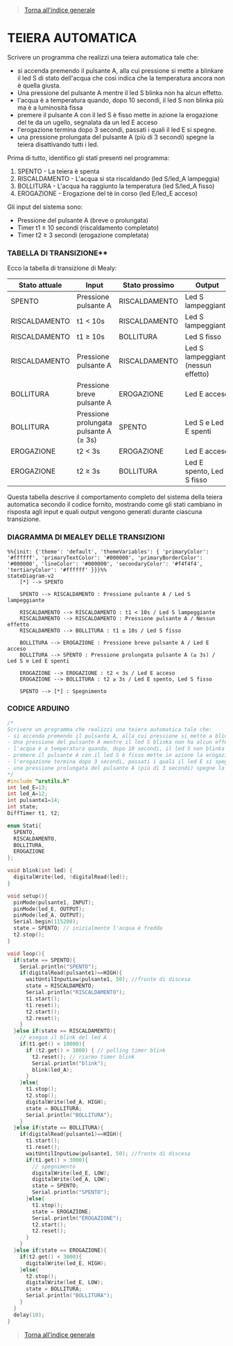 >[Torna all'indice generale](indexstatifiniti.md)

# **TEIERA AUTOMATICA**

Scrivere un programma che realizzi una teiera automatica tale che:
- si accenda premendo il pulsante A, alla cui pressione si mette a blinkare il led S di stato dell'acqua che così indica che la temperatura ancora non è quella giusta. 
- Una pressione del pulsante A mentre il led S blinka non ha alcun effetto.
- l'acqua è a temperatura quando, dopo 10 secondi, il led S non blinka più ma è a luminosità fissa
- premere il pulsante A con il  led S è fisso mette in azione la erogazione del te da un ugello, segnalata da un led E acceso
- l'erogazione termina dopo 3 secondi, passati i quali il led E si spegne.
- una pressione prolungata del pulsante A (più di 3 secondi) spegne la teiera disattivando tutti i led.

Prima di tutto, identifico gli stati presenti nel programma:
1. SPENTO - La teiera è spenta
2. RISCALDAMENTO - L'acqua si sta riscaldando (led S/led_A lampeggia)
3. BOLLITURA - L'acqua ha raggiunto la temperatura (led S/led_A fisso)
4. EROGAZIONE - Erogazione del tè in corso (led E/led_E acceso)

Gli input del sistema sono:
- Pressione del pulsante A (breve o prolungata)
- Timer t1 ≥ 10 secondi (riscaldamento completato)
- Timer t2 ≥ 3 secondi (erogazione completata)

### TABELLA DI TRANSIZIONE**

Ecco la tabella di transizione di Mealy:

| Stato attuale | Input | Stato prossimo | Output |
|---------------|-------|---------------|--------|
| SPENTO | Pressione pulsante A | RISCALDAMENTO | Led S lampeggiante |
| RISCALDAMENTO | t1 < 10s | RISCALDAMENTO | Led S lampeggiante |
| RISCALDAMENTO | t1 ≥ 10s | BOLLITURA | Led S fisso |
| RISCALDAMENTO | Pressione pulsante A | RISCALDAMENTO | Led S lampeggiante (nessun effetto) |
| BOLLITURA | Pressione breve pulsante A | EROGAZIONE | Led E acceso |
| BOLLITURA | Pressione prolungata pulsante A (≥ 3s) | SPENTO | Led S e Led E spenti |
| EROGAZIONE | t2 < 3s | EROGAZIONE | Led E acceso |
| EROGAZIONE | t2 ≥ 3s | BOLLITURA | Led E spento, Led S fisso |

Questa tabella descrive il comportamento completo del sistema della teiera automatica secondo il codice fornito, mostrando come gli stati cambiano in risposta agli input e quali output vengono generati durante ciascuna transizione.

### **DIAGRAMMA DI MEALEY DELLE TRANSIZIONI**

```mermaid
%%{init: {'theme': 'default', 'themeVariables': { 'primaryColor': '#ffffff', 'primaryTextColor': '#000000', 'primaryBorderColor': '#000000', 'lineColor': '#000000', 'secondaryColor': '#f4f4f4', 'tertiaryColor': '#ffffff' }}}%%
stateDiagram-v2
    [*] --> SPENTO
    
    SPENTO --> RISCALDAMENTO : Pressione pulsante A / Led S lampeggiante
    
    RISCALDAMENTO --> RISCALDAMENTO : t1 < 10s / Led S lampeggiante
    RISCALDAMENTO --> RISCALDAMENTO : Pressione pulsante A / Nessun effetto
    RISCALDAMENTO --> BOLLITURA : t1 ≥ 10s / Led S fisso
    
    BOLLITURA --> EROGAZIONE : Pressione breve pulsante A / Led E acceso
    BOLLITURA --> SPENTO : Pressione prolungata pulsante A (≥ 3s) / Led S e Led E spenti
    
    EROGAZIONE --> EROGAZIONE : t2 < 3s / Led E acceso
    EROGAZIONE --> BOLLITURA : t2 ≥ 3s / Led E spento, Led S fisso
    
    SPENTO --> [*] : Spegnimento
```

### **CODICE ARDUINO**


```C++
/*
Scrivere un programma che realizzi una teiera automatica tale che:
- si accenda premendo il pulsante A, alla cui pressione si mette a blinkare il led S di stato dell'acqua che così indica che la temperatura ancora non è quella giusta.
- Una pressione del pulsante A mentre il led S blinka non ha alcun effetto.
- l'acqua è a temperatura quando, dopo 10 secondi, il led S non blinka più ma è a luminosità fissa
- premere il pulsante A con il led S è fisso mette in azione la erogazione del te da un ugello, segnalata da un led E acceso
- l'erogazione termina dopo 3 secondi, passati i quali il led E si spegne.
- una pressione prolungata del pulsante A (più di 3 secondi) spegne la teiera disattivando tutti i led.
*/
#include "urutils.h"
int led_E=13;
int led_A=12;
int pulsante1=14;
int state;
DiffTimer t1, t2;

enum Stati{
  SPENTO,
  RISCALDAMENTO,
  BOLLITURA,
  EROGAZIONE
};

void blink(int led) {
  digitalWrite(led, !digitalRead(led));
}

void setup(){
  pinMode(pulsante1, INPUT);
  pinMode(led_E, OUTPUT);
  pinMode(led_A, OUTPUT);
  Serial.begin(115200);
  state = SPENTO; // inizialmente l'acqua è fredda
  t2.stop();
}

void loop(){
  if(state == SPENTO){
    Serial.println("SPENTO");
    if(digitalRead(pulsante1)==HIGH){
      waitUntilInputLow(pulsante1, 50); //fronte di discesa
      state = RISCALDAMENTO;
      Serial.println("RISCALDAMENTO");
      t1.start();
      t1.reset();
      t2.start();
      t2.reset();
    }
  }else if(state == RISCALDAMENTO){
    // eseguo il blink del led A
    if(t1.get() < 10000){
      if (t2.get() > 1000) { // polling timer blink
        t2.reset(); // riarmo timer blink
        Serial.println("blink");
        blink(led_A);
      }
    }else{
      t1.stop();
      t2.stop();
      digitalWrite(led_A, HIGH);
      state = BOLLITURA;
      Serial.println("BOLLITURA");
    }
  }else if(state == BOLLITURA){
    if(digitalRead(pulsante1)==HIGH){
      t1.start();
      t1.reset();
      waitUntilInputLow(pulsante1, 50); //fronte di discesa
      if(t1.get() > 3000){
        // spegnimento
        digitalWrite(led_E, LOW);
        digitalWrite(led_A, LOW);
        state = SPENTO;
        Serial.println("SPENTO");
      }else{
        t1.stop();
        state = EROGAZIONE;
        Serial.println("EROGAZIONE");
        t2.start();
        t2.reset();
      }
    }
  }else if(state == EROGAZIONE){
    if(t2.get() < 3000){
      digitalWrite(led_E, HIGH);
    }else{
      t2.stop();
      digitalWrite(led_E, LOW);
      state = BOLLITURA;
      Serial.println("BOLLITURA");
    }
  }
  delay(10);
}
```

>[Torna all'indice generale](indexstatifiniti.md)
